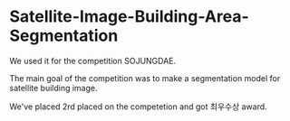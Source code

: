 # Satellite-Image-Building-Area-Segmentation

We used it for the competition SOJUNGDAE.

The main goal of the competition was to make a segmentation model for satellite building image.

We've placed 2rd placed on the competetion and got 최우수상 award.  
